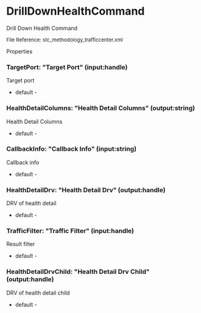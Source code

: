 # DrillDownHealthCommand

Drill Down Health Command

<font size="2">File Reference: stc_methodology_trafficcenter.xml</font>

<text>Properties</text>

### TargetPort: "Target Port" (input:handle)

Target port

* default - 
### HealthDetailColumns: "Health Detail Columns" (output:string)

Health Detail Columns

* default - 
### CallbackInfo: "Callback Info" (input:string)

Callback info

* default - 
### HealthDetailDrv: "Health Detail Drv" (output:handle)

DRV of health detail

* default - 
### TrafficFilter: "Traffic Filter" (input:handle)

Result filter

* default - 
### HealthDetailDrvChild: "Health Detail Drv Child" (output:handle)

DRV of health detail child

* default - 
